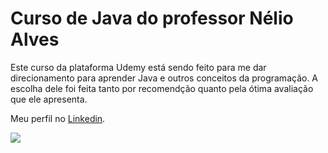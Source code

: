 # Curso de Java do professor Nélio Alves

Este curso da plataforma Udemy está sendo feito para me dar direcionamento para aprender Java e outros conceitos 
da programação. A escolha dele foi feita tanto por recomendção quanto pela ótima avaliação que ele apresenta.

Meu perfil no [Linkedin](https://www.linkedin.com/in/arthur-verissimo-892763250/).

<img src="https://media.giphy.com/media/SWoSkN6DxTszqIKEqv/giphy.gif?cid=ecf05e4724r849cemoqqiqbe2s63q4nr0cfncd94l5usl1ap&rid=giphy.gif&ct=g">
